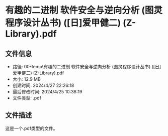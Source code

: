 ﻿# 有趣的二进制 软件安全与逆向分析 (图灵程序设计丛书) ([日]爱甲健二) (Z-Library).pdf

## 文件信息
- 路径: 00-temp\有趣的二进制 软件安全与逆向分析 (图灵程序设计丛书) ([日]爱甲健二) (Z-Library).pdf
- 大小: 12.9 MB
- 创建时间: 2024/4/27 22:26:18
- 最后修改时间: 2024/4/25 10:38:19
- 文件类型: .pdf

## 文件描述
这是一个.pdf类型的文件。

